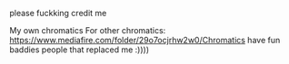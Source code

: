 please fuckking credit me 

My own chromatics For other chromatics: https://www.mediafire.com/folder/29o7ocjrhw2w0/Chromatics have fun baddies people that replaced me :))))
